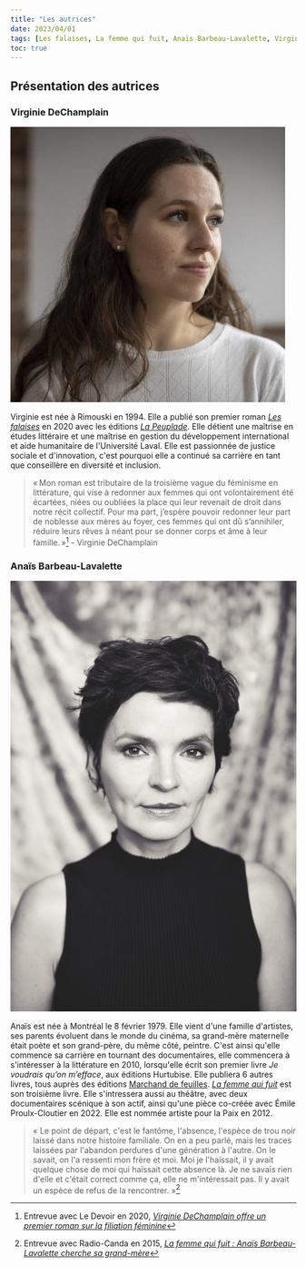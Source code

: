 ```yaml
---
title: "Les autrices"
date: 2023/04/01
tags: [Les falaises, La femme qui fuit, Anaïs Barbeau-Lavalette, Virginie DeChamplain]
toc: true
---
```


## Présentation des autrices

### Virginie DeChamplain

![image](Virginie.jpg)

Virginie est née à Rimouski en 1994. Elle a publié son premier roman [*Les falaises*](https://lapeuplade.com/archives/livres/les-falaises) en 2020 avec les éditions [*La Peuplade*](https://lapeuplade.com/). Elle détient une maîtrise en études littéraire et une maîtrise en gestion du développement international et aide humanitaire de l'Université Laval. Elle est passionnée de justice sociale et d'innovation, c'est pourquoi elle a continué sa carrière en tant que conseillère en diversité et inclusion. 

> « Mon roman est tributaire de la troisième vague du féminisme en littérature, qui vise à redonner aux femmes qui ont volontairement été écartées, niées ou oubliées la place qui leur revenait de droit dans notre récit collectif. Pour ma part, j’espère pouvoir redonner leur part de noblesse aux mères au foyer, ces femmes qui ont dû s’annihiler, réduire leurs rêves à néant pour se donner corps et âme à leur famille. »[^1] - Virginie DeChamplain


### Anaïs Barbeau-Lavalette

![image](Anais.jpg)


Anaïs est née à Montréal le 8 février 1979. Elle vient d'une famille d'artistes, ses parents évoluent dans le monde du cinéma, sa grand-mère maternelle était poète et son grand-père, du même côté, peintre. C'est ainsi qu'elle commence sa carrière en tournant des documentaires, elle commencera à s'intéresser à la littérature en 2010, lorsqu'elle écrit son premier livre *Je voudrais qu’on m’efface*, aux éditions Hurtubise. Elle publiera 6 autres livres, tous auprès des éditions [Marchand de feuilles](https://www.marchanddefeuilles.com/). [*La femme qui fuit*](https://www.marchanddefeuilles.com/portfolio-item/anais-barbeau-lavalette/) est son troisième livre. Elle s'intressera aussi au théâtre, avec deux documentaires scénique à son actif, ainsi qu'une pièce co-créée avec Émile Proulx-Cloutier en 2022. Elle est nommée artiste pour la Paix en 2012.

> « Le point de départ, c'est le fantôme, l'absence, l'espèce de trou noir laissé dans notre histoire familiale. On en a peu parlé, mais les traces laissées par l'abandon perdures d'une génération à l'autre. On le savait, on l'a ressenti mon frère et moi. Moi je l'haïssait, il y avait quelque chose de moi qui haïssait cette absence là. Je ne savais rien d'elle et c'était correct comme ça, elle ne m'intéressait pas. Il y avait un espèce de refus de la rencontrer. »[^2]

[^1]:Entrevue avec Le Devoir en 2020, [*Virginie DeChamplain offre un premier roman sur la filiation féminine*](https://www.ledevoir.com/lire/574819/fiction-quebecoise-celebrer-la-mere)
[^2]:Entrevue avec Radio-Canda en 2015, [*La femme qui fuit : Anaïs Barbeau-Lavalette cherche sa grand-mère*](https://ici.radio-canada.ca/info/videos/media-7341235/femme-qui-fuit-anais-barbeau-lavalette-cherche-sa-grand-mere)